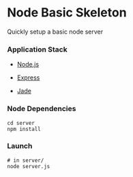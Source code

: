# Node Basic Skeleton #
 
Quickly setup a basic node server

### Application Stack ######

- [Node.js](http://www.nodejs.org)

- [Express](http://www.expressjs.com/)

- [Jade](http://jade-lang.com/)

### Node Dependencies ######

    cd server
    npm install

### Launch ######

    # in server/
    node server.js
